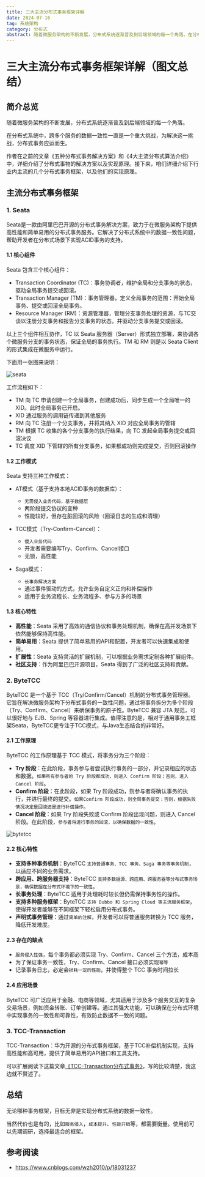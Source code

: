 ```yaml
---
title: 三大主流分布式事务框架详解 
date: 2024-07-16
tag: 系统架构
category: 分布式
abstract: 随着微服务架构的不断发展，分布式系统逐渐普及到后端领域的每一个角落。在分布式系统中，跨多个服务的数据一致性一直是一个重大挑战，为解决这一挑战，分布式事务应运而生。
---
```


# 三大主流分布式事务框架详解（图文总结） 

## 简介总览

随着微服务架构的不断发展，分布式系统逐渐普及到后端领域的每一个角落。

在分布式系统中，跨多个服务的数据一致性一直是一个重大挑战，为解决这一挑战，分布式事务应运而生。

作者在之前的文章《五种分布式事务解决方案》和《4大主流分布式算法介绍》中，详细介绍了分布式事物的解决方案以及实现原理。接下来，咱们详细介绍下行业内主流的几个分布式事务框架，以及他们的实现原理。

## 主流分布式事务框架

### 1. Seata

Seata是一款由阿里巴巴开源的分布式事务解决方案，致力于在微服务架构下提供高性能和简单易用的分布式事务服务。它解决了分布式系统中的数据一致性问题，帮助开发者在分布式场景下实现ACID事务的支持。

#### 1.1 核心组件

Seata 包含三个核心组件：

- Transaction Coordinator (TC)：事务协调者，维护全局和分支事务的状态，驱动全局事务提交或回滚。
- Transaction Manager (TM)：事务管理器，定义全局事务的范围：开始全局事务、提交或回滚全局事务。
- Resource Manager (RM)：资源管理器，管理分支事务处理的资源，与TC交谈以注册分支事务和报告分支事务的状态，并驱动分支事务提交或回滚。

以上三个组件相互协作，TC 以 Seata 服务器（Server）形式独立部署，来协调各个微服务分支的事务状态，保证全局的事务执行。TM 和 RM 则是以 Seata Client 的形式集成在微服务中运行。

下面用一张图来说明：

![seata](https://img2024.cnblogs.com/blog/167509/202406/167509-20240623122255494-1333209617.png)

工作流程如下：

- TM 向 TC 申请创建一个全局事务，创建成功后，同步生成一个全局唯一的 XID。此时全局事务已开启。
- XID 通过服务的调用链传递到其他服务
- RM 向 TC 注册一个分支事务，并将其纳入 XID 对应全局事务的管辖
- TM 根据 TC 收集的各个分支事务的执行结果，向 TC 发起全局事务提交或回滚决议
- TC 调度 XID 下管辖的所有分支事务，如果都成功则完成提交，否则回滚操作

#### 1.2 工作模式

Seata 支持三种工作模式：

- AT模式（基于支持本地ACID事务的数据库）：

  - `无需侵入业务代码，基于数据层`
  - 两阶段提交协议的变种
  - 性能较好，但存在脏回滚的风险（回滚日志的生成和清理）

- TCC模式（Try-Confirm-Cancel）：

  - `侵入业务代码`
  - 开发者需要编写Try、Confirm、Cancel接口
  - 无锁，高性能

- Saga模式：

  - `长事务解决方案`
  - 通过事件驱动的方式，允许业务自定义正向和补偿操作
  - 适用于业务流程长、业务流程多、参与方多的场景

#### 1.3 核心特性

- **高性能**：Seata 采用了高效的通信协议和事务处理机制，确保在高并发场景下依然能够保持高性能。
- **简单易用**：Seata 提供了简单易用的API和配置，开发者可以快速集成和使用。
- **扩展性**：Seata 支持灵活的扩展机制，可以根据业务需求定制各种扩展组件。
- **社区支持**：作为阿里巴巴开源项目，Seata 得到了广泛的社区支持和贡献。

### 2. ByteTCC

ByteTCC 是一个基于 TCC（Try/Confirm/Cancel）机制的分布式事务管理器。它旨在解决微服务架构下分布式事务的一致性问题，通过将事务拆分为多个阶段（Try、Confirm、Cancel）来确保事务的原子性。ByteTCC 兼容 JTA 规范，可以很好地与 EJB、Spring 等容器进行集成。值得注意的是，相对于通用事务工框架Seata，ByteTCC更专注于TCC模式，与Java生态结合的非常好。

#### 2.1 工作原理

ByteTCC 的工作原理基于 TCC 模式，将事务分为三个阶段：

- **Try 阶段**：在此阶段，事务参与者尝试执行事务的一部分，并记录相应的状态和数据。`如果所有参与者的 Try 阶段都成功，则进入 Confirm 阶段；否则，进入 Cancel 阶段`。
- **Confirm 阶段**：在此阶段，如果 Try 阶段成功，则参与者将确认事务的执行，并进行最终的提交。`如果Confirm 阶段成功，则全局事务提交；否则，根据失败情况决定是回滚还是进行补偿操作`。
- **Cancel 阶段**：如果 Try 阶段失败或 Confirm 阶段出现问题，则进入 Cancel 阶段。在此阶段，`参与者将进行事务的回滚，以确保数据的一致性`。

![bytetcc](https://img2024.cnblogs.com/blog/167509/202406/167509-20240623124739214-1905562691.png)

#### 2.2 核心特性

- **支持多种事务机制**：ByteTCC `支持普通事务、TCC 事务、Saga 事务等事务机制`，以适应不同的业务需求。
- **跨应用、跨服务器支持**：ByteTCC `支持多数据源、跨应用、跨服务器等分布式事务场景，确保数据在分布式环境下的一致性`。
- **长事务处理**：ByteTCC 适用于处理耗时较长但仍需保持事务性的操作。
- **支持多种服务框架**：ByteTCC `支持 Dubbo 和 Spring Cloud 等主流服务框架`，使得开发者能够在不同框架下轻松启用分布式事务。
- **声明式事务管理**：通过`简单的注解`，开发者可以将普通服务转换为 TCC 服务，降低开发难度。

#### 2.3 存在的缺点

- `服务侵入性强`，每个事务都必须实现 Try、Confirm、Cancel 三个方法，成本高
- 为了保证事务一致性，Try、Confirm、Cancel 接口必须实现`幂等`
- 记录事务日志，必定会`损耗一定的性能`，并使得整个 TCC 事务时间拉长

#### 2.4 应用场景

ByteTCC 可广泛应用于金融、电商等领域，尤其适用于涉及多个服务交互的复杂交易场景，例如资金转账、订单创建等。通过其强大功能，可以确保在分布式环境中实现事务的一致性和可靠性，有效防止数据不一致的问题。


### 3. TCC-Transaction

TCC-Transaction：华为开源的分布式事务框架，基于TCC补偿机制实现，支持高性能和高可用，提供了简单易用的API接口和工具支持。

可以扩展阅读下这篇文章[《TCC-Transaction分布式事务》](https://www.cnblogs.com/LBJboy/tag/Tcc-transaction%E4%BA%8B%E5%8A%A1/)，写的比较清楚，我这边就不赘述了。

## 总结

无论哪种事务框架，目标无非是实现分布式系统的数据一致性。

当然代价也是有的，比如`服务侵入`，`成本提升`、`性能开销`等，都需要衡量。使用前可以先期调研，选择最适合的框架。

## 参考阅读

- https://www.cnblogs.com/wzh2010/p/18031237
